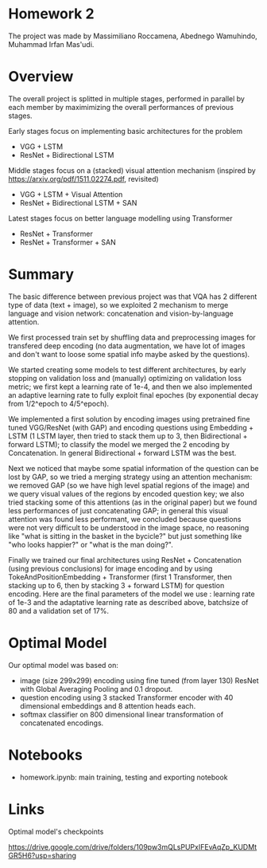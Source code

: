 # Homework 2

The project was made by Massimiliano Roccamena, Abednego Wamuhindo, Muhammad Irfan Mas'udi.

# Overview

The overall project is splitted in multiple stages, performed in parallel by each member by maximimizing the overall performances of previous stages.

Early stages focus on implementing basic architectures for the problem

- VGG + LSTM
- ResNet + Bidirectional LSTM

Middle stages focus on a (stacked) visual attention mechanism (inspired by https://arxiv.org/pdf/1511.02274.pdf, revisited)

- VGG + LSTM + Visual Attention
- ResNet + Bidirectional LSTM + SAN

Latest stages focus on better language modelling using Transformer

- ResNet + Transformer
- ResNet + Transformer + SAN

# Summary

The basic difference between previous project was that VQA has 2 different type of data (text + image), so we exploited 2 mechanism to merge language and vision network: concatenation and vision-by-language attention.

We first processed train set by shuffling data and preprocessing images for transfered deep encoding (no data augmentation, we have lot of images and don't want to loose some spatial info maybe asked by the questions).

We started creating some models to test different architectures, by early stopping on validation loss and (manually) optimizing on validation loss metric; we first kept a learning rate of 1e-4, and then we also implemented an adaptive learning rate to fully exploit final epoches (by exponential decay from 1/2^epoch to 4/5^epoch).

We implemented a first solution by encoding images using pretrained fine tuned VGG/ResNet (with GAP) and encoding questions using Embedding + LSTM (1 LSTM layer, then tried to stack them up to 3, then Bidirectional + forward LSTM); to classify the model we merged the 2 encoding by Concatenation. In general Bidirectional + forward LSTM was the best.

Next we noticed that maybe some spatial information of the question can be lost by GAP, so we tried a merging strategy using an attention mechanism: we removed GAP (so we have high level spatial regions of the image) and we query visual values of the regions by encoded question key; we also tried stacking some of this attentions (as in the original paper) but we found less performances of just concatenating GAP; in general this visual attention was found less performant, we concluded because questions were not very difficult to be understood in the image space, no reasoning like "what is sitting in the basket in the bycicle?" but just something like "who looks happier?" or "what is the man doing?".

Finally we trained our final architectures using ResNet + Concatenation (using previous conclusions) for image encoding and by using TokeAndPositionEmbedding + Transformer (first 1 Transformer, then stacking up to 6, then by stacking 3 + forward LSTM) for question encoding.
Here are the final parameters of the model we use : learning rate of 1e-3 and the adaptative learning rate as described above, batchsize of 80 and a validation set of 17%.

# Optimal Model

Our optimal model was based on:

- image (size 299x299) encoding using fine tuned (from layer 130) ResNet with Global Averaging Pooling and 0.1 dropout.
- question encoding using 3 stacked Transformer encoder with 40 dimensional embeddings and 8 attention heads each.
- softmax classifier on 800 dimensional linear transformation of concatenated encodings.

# Notebooks

- homework.ipynb: main training, testing and exporting notebook

# Links

Optimal model's checkpoints

https://drive.google.com/drive/folders/109pw3mQLsPUPxIFEvAqZp_KUDMtGR5H6?usp=sharing
